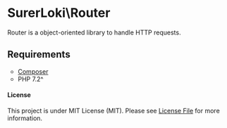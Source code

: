 # SurerLoki\Router

Router is a object-oriented library to handle HTTP requests.

## Requirements

<ul style="list-style:circle;padding-left:1.5rem;margin-left:0;">
<li><a href="https://getcomposer.org/doc/01-basic-usage.md#package-versions">Composer</a></li>
<li>PHP 7.2^</li>
</ul>

#### License

This project is under MIT License (MIT). Please see [License File](https://github.com/AdrianoLima19/router/blob/master/LICENSE) for more information.
